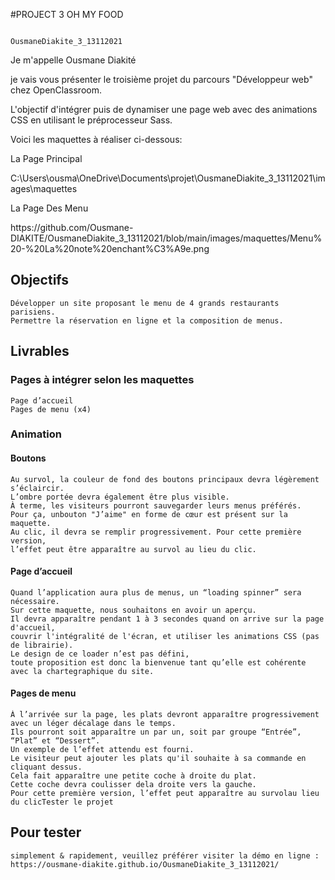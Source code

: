 


#PROJECT 3 OH MY FOOD<br>

                                                                                                  OusmaneDiakite_3_13112021
<p>Je m'appelle Ousmane Diakité</p>
<p>je vais vous présenter le troisième projet du parcours "Développeur web" chez OpenClassroom.</p> 
<p>L'objectif d'intégrer puis de dynamiser une page web avec des animations CSS en utilisant le préprocesseur Sass.</p>
<p>Voici les maquettes à réaliser ci-dessous:</p>

<p>La Page Principal</p>
C:\Users\ousma\OneDrive\Documents\projet\OusmaneDiakite_3_13112021\images\maquettes

<p>La Page Des Menu</p>
https://github.com/Ousmane-DIAKITE/OusmaneDiakite_3_13112021/blob/main/images/maquettes/Menu%20-%20La%20note%20enchant%C3%A9e.png

<h2>Objectifs</h2>

    Développer un site proposant le menu de 4 grands restaurants parisiens.
    Permettre la réservation en ligne et la composition de menus.
    
<h2>Livrables</h2>
<h3>Pages à intégrer selon les maquettes</h3>

    Page d’accueil
    Pages de menu (x4)

<h3>Animation</h3>

<h4>Boutons</h4>

    Au survol, la couleur de fond des boutons principaux devra légèrement s’éclaircir. 
    L’ombre portée devra également être plus visible.
    À terme, les visiteurs pourront sauvegarder leurs menus préférés. 
    Pour ça, unbouton "J’aime" en forme de cœur est présent sur la maquette.
    Au clic, il devra se remplir progressivement. Pour cette première version, 
    l’effet peut être apparaître au survol au lieu du clic.

<h4>Page d’accueil</h4>

    Quand l’application aura plus de menus, un “loading spinner” sera nécessaire.
    Sur cette maquette, nous souhaitons en avoir un aperçu.
    Il devra apparaître pendant 1 à 3 secondes quand on arrive sur la page d'accueil,
    couvrir l'intégralité de l'écran, et utiliser les animations CSS (pas de librairie). 
    Le design de ce loader n’est pas défini,
    toute proposition est donc la bienvenue tant qu’elle est cohérente avec la chartegraphique du site.

<h4>Pages de menu</h4>

    À l’arrivée sur la page, les plats devront apparaître progressivement avec un léger décalage dans le temps.
    Ils pourront soit apparaître un par un, soit par groupe “Entrée”, “Plat” et “Dessert”.
    Un exemple de l’effet attendu est fourni.
    Le visiteur peut ajouter les plats qu'il souhaite à sa commande en cliquant dessus. 
    Cela fait apparaître une petite coche à droite du plat.
    Cette coche devra coulisser dela droite vers la gauche.
    Pour cette première version, l’effet peut apparaître au survolau lieu du clicTester le projet

<h2>Pour tester</h2>

    simplement & rapidement, veuillez préférer visiter la démo en ligne : https://ousmane-diakite.github.io/OusmaneDiakite_3_13112021/
 

